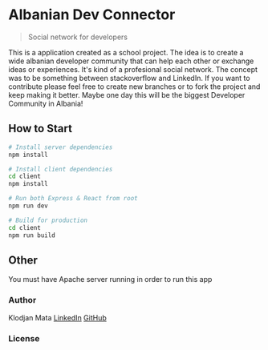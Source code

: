 # Albanian Dev Connector

> Social network for developers

This is a application created as a school project.
The idea is to create a wide albanian developer community that can help each other or exchange ideas or experiences. It's kind of a profesional social network. The concept was to be something between stackoverflow and LinkedIn.
If you want to contribute please feel free to create new branches or to fork the project and keep making it better.
Maybe one day this will be the biggest Developer Community in Albania!

## How to Start

```bash
# Install server dependencies
npm install

# Install client dependencies
cd client
npm install

# Run both Express & React from root
npm run dev

# Build for production
cd client
npm run build
```

## Other

You must have Apache server running in order to run this app

### Author

Klodjan Mata
[LinkedIn](https://www.linkedin.com/in/klodjanmata/)
[GitHub](https://github.com/klodjanmata)

### License
